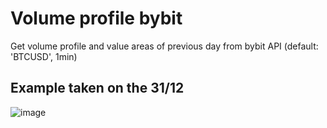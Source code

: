# Volume profile bybit
Get volume profile and value areas of previous day from bybit API (default: 'BTCUSD', 1min)

## Example taken on the 31/12
![image](https://user-images.githubusercontent.com/78451671/210151703-5a474a84-cab2-474e-a65b-a3bc6b20e02d.png)
